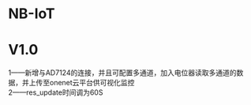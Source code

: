 # NB-IoT
# V1.0
1——新增与AD7124的连接，并且可配置多通道，加入电位器读取多通道的数据，并上传至onenet云平台供可视化监控  
2——res_update时间调为60S  
 
